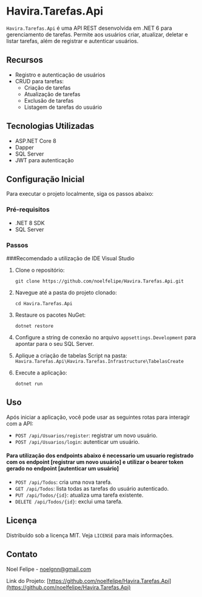 
# Havira.Tarefas.Api

`Havira.Tarefas.Api` é uma API REST desenvolvida em .NET 6 para gerenciamento de tarefas. Permite aos usuários criar, atualizar, deletar e listar tarefas, além de registrar e autenticar usuários.

## Recursos

- Registro e autenticação de usuários
- CRUD para tarefas:
  - Criação de tarefas
  - Atualização de tarefas
  - Exclusão de tarefas
  - Listagem de tarefas do usuário

## Tecnologias Utilizadas

- ASP.NET Core 8
- Dapper
- SQL Server
- JWT para autenticação

## Configuração Inicial

Para executar o projeto localmente, siga os passos abaixo:

### Pré-requisitos

- .NET 8 SDK
- SQL Server

### Passos

###Recomendado a utilização de IDE Visual Studio

1. Clone o repositório:
   ```
   git clone https://github.com/noelfelipe/Havira.Tarefas.Api.git
   ```
2. Navegue até a pasta do projeto clonado:
   ```
   cd Havira.Tarefas.Api
   ```
3. Restaure os pacotes NuGet:
   ```
   dotnet restore
   ```
4. Configure a string de conexão no arquivo `appsettings.Development`  para apontar para o seu SQL Server.

5. Aplique a criação de tabelas Script na pasta: 
   ``` Havira.Tarefas.Api\Havira.Tarefas.Infrastructure\TabelasCreate ```
6. Execute a aplicação:
   ```
   dotnet run
   ```

## Uso

Após iniciar a aplicação, você pode usar as seguintes rotas para interagir com a API:

- `POST /api/Usuarios/register`: registrar um novo usuário.
- `POST /api/Usuarios/login`: autenticar um usuário.

#### Para utilização dos endpoints abaixo é necessario um usuario registrado com os endpoint [registrar um novo usuário] e utilizar o bearer token gerado no endpoint [autenticar um usuário]

- `POST /api/Todos`: cria uma nova tarefa.
- `GET /api/Todos`: lista todas as tarefas do usuário autenticado.
- `PUT /api/Todos/{id}`: atualiza uma tarefa existente.
- `DELETE /api/Todos/{id}`: exclui uma tarefa.

## Licença

Distribuído sob a licença MIT. Veja `LICENSE` para mais informações.

## Contato

Noel Felipe - noelgnn@gmail.com

Link do Projeto: [https://github.com/noelfelipe/Havira.Tarefas.Api](https://github.com/noelfelipe/Havira.Tarefas.Api)
